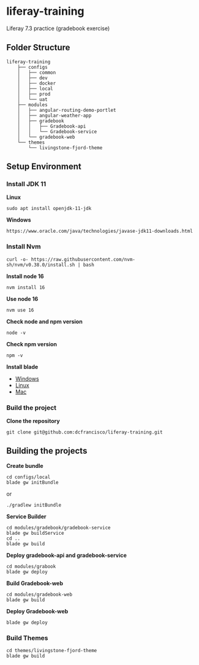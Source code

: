 # liferay-training
Liferay 7.3 practice (gradebook exercise)



## Folder Structure
```
liferay-training
    ├── configs
    │   ├── common
    │   ├── dev
    │   ├── docker
    │   ├── local
    │   ├── prod
    │   └── uat
    ├── modules
    │   ├── angular-routing-demo-portlet
    │   ├── angular-weather-app
    │   ├── gradebook
    │   │   ├── Gradebook-api 
    │   │   └── Gradebook-service 
    │   └── gradebook-web
    └── themes
        └── livingstone-fjord-theme
```

## Setup Environment

### Install JDK 11

__Linux__
```
sudo apt install openjdk-11-jdk
```
__Windows__
```
https://www.oracle.com/java/technologies/javase-jdk11-downloads.html
```

### Install Nvm
```
curl -o- https://raw.githubusercontent.com/nvm-sh/nvm/v0.38.0/install.sh | bash
```
__Install node 16__
```
nvm install 16  
```
__Use node 16__
```
nvm use 16
```
__Check node and npm version__
```
node -v

```
__Check npm version__
```
npm -v

```

__Install blade__

* [Windows](https://releases.liferay.com/tools/ide/3.9.8/LiferayWorkspace-202212271250-windows-installer.exe)
* [Linux](https://releases.liferay.com/tools/ide/3.9.8/LiferayWorkspace-202212271250-linux-x64-installer.run)
* [Mac](https://releases.liferay.com/tools/ide/3.9.8/LiferayWorkspace-202212271250-macosx-installer.dmg)

### Build the project

__Clone the repository__

```
git clone git@github.com:dcfrancisco/liferay-training.git
```

## Building the projects 
__Create bundle__

```
cd configs/local
blade gw initBundle
```
or
```
./gradlew initBundle
```

__Service Builder__

```
cd modules/gradebook/gradebook-service
blade gw buildService
cd ..
blade gw build
```
__Deploy gradebook-api and gradebook-service__
```
cd modules/grabook
blade gw deploy
```

__Build Gradebook-web__

```agsl
cd modules/gradebook-web
blade gw build
```
__Deploy Gradebook-web__

```
blade gw deploy
```

### Build Themes

```
cd themes/livingstone-fjord-theme
blade gw build
```




